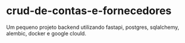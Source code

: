 # crud-de-contas-e-fornecedores
 Um pequeno projeto backend utilizando fastapi, postgres, sqlalchemy, alembic, docker e google clould.
